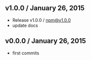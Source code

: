 

## v1.0.0 / January 26, 2015
- Release v1.0.0 / npm@v1.0.0
- update docs

## v0.0.0 / January 26, 2015
- first commits
